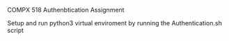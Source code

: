 COMPX 518 Authenbtication Assignment 

Setup and run python3 virtual enviroment by running the Authentication.sh script
